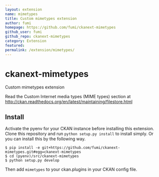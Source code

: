 ```yaml
---
layout: extension
name: mimetypes
title: Custom mimetypes extension
author: fumi
homepage: https://github.com/fumi/ckanext-mimetypes
github_user: fumi
github_repo: ckanext-mimetypes
category: Extension
featured: 
permalink: /extension/mimetypes/
---
```



ckanext-mimetypes
=================

Custom mimetypes extension

Read the Custom Internet media types (MIME types) section 
at http://ckan.readthedocs.org/en/latest/maintaining/filestore.html

Install
-------
Activate the pyenv for your CKAN instance before installing this extension.
Clone this repository and run ```python setup.py install``` to install simply. 
Or you can install this by the following way.

```
$ pip install -e git+https://github.com/fumi/ckanext-mimetypes.git#egg=ckanext-mimetypes
$ cd (pyenv)/src/ckanext-mimetypes
$ python setup.py develop
```
    
Then add ```mimetypes``` to your ckan.plugins in your CKAN config file.

